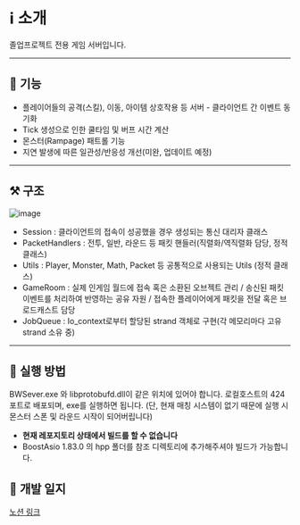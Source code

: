 # ℹ️ 소개

졸업프로젝트 전용 게임 서버입니다.

---

## 🚥 기능

- 플레이어들의 공격(스킬), 이동, 아이템 상호작용 등 서버 - 클라이언트 간 이벤트 동기화
- Tick 생성으로 인한 쿨타임 및 버프 시간 계산
- 몬스터(Rampage) 패트롤 기능
- 지연 발생에 따른 일관성/반응성 개선(미완, 업데이트 예정)

---

## ⚒️ 구조

![image](https://github.com/user-attachments/assets/35b915b0-1480-4447-99e8-7552cf057086)

- Session : 클라이언트의 접속이 성공했을 경우 생성되는 통신 대리자 클래스
- PacketHandlers : 전투, 일반, 라운드 등 패킷 핸들러(직렬화/역직렬화 담당, 정적 클래스)
- Utils : Player, Monster, Math, Packet 등 공통적으로 사용되는 Utils (정적 클래스)
- GameRoom : 실제 인게임 월드에 접속 혹은 소환된 오브젝트 관리 / 송신된 패킷 이벤트를 처리하여 반영하는 공유 자원 / 접속한 플레이어에게 패킷을 전달 혹은 브로드캐스트 담당
- JobQueue : Io_context로부터 할당된 strand 객체로 구현(각 메모리마다 고유 strand 소유 중)

---

## 📁 실행 방법

BWSever.exe 와 libprotobufd.dll이 같은 위치에 있어야 합니다. 로컬호스트의 424 포트로 배포되며, exe를 실행하면 됩니다.
(단, 현재 매칭 시스템이 없기 때문에 실행 시 몬스터 스폰 및 라운드 시작이 되어버립니다)

+ __현재 레포지토리 상태에서 빌드를 할 수 없습니다__
+ BoostAsio 1.83.0 의 hpp 폴더를 참조 디렉토리에 추가해주셔야 빌드가 가능합니다.

## 📌 개발 일지

[노션 링크](https://citrine-index-9b7.notion.site/b46d5981e24845b897ccf5a601b12b03?pvs=73)
